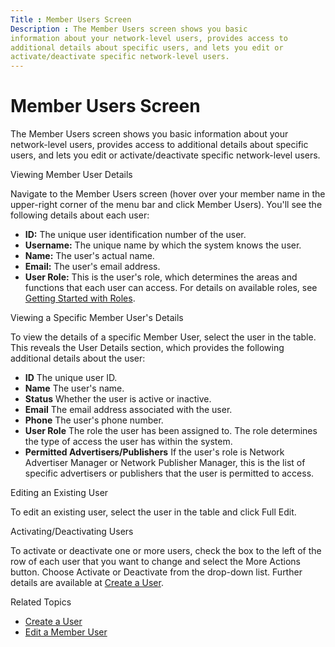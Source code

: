 ```yaml
---
Title : Member Users Screen
Description : The Member Users screen shows you basic
information about your network-level users, provides access to
additional details about specific users, and lets you edit or
activate/deactivate specific network-level users.
---
```



# Member Users Screen



The Member Users screen shows you basic
information about your network-level users, provides access to
additional details about specific users, and lets you edit or
activate/deactivate specific network-level users.

Viewing Member User Details

Navigate to the Member Users
screen (hover over your member name in the upper-right corner of the
menu bar and click Member Users).
You'll see the following details about each user:

- **ID:** The unique user identification number of the user.
- **Username:** The unique name by which the system knows the user.
- **Name:** The user's actual name.
- **Email:** The user's email address.
- **User Role:** This is the user's role, which determines the areas and
  functions that each user can access. For details on available roles,
  see
  <a href="getting-started-with-roles.html" class="xref">Getting Started
  with Roles</a>.

Viewing a Specific Member User's Details

To view the details of a specific Member User,
select the user in the table. This reveals the
User Details section, which provides
the following additional details about the user:

- **ID** The unique user ID.
- **Name** The user's name.
- **Status** Whether the user is active or inactive.
- **Email** The email address associated with the user.
- **Phone** The user's phone number.
- **User Role** The role the user has been assigned to. The role
  determines the type of access the user has within the system.
- **Permitted Advertisers/Publishers** If the user's role is Network
  Advertiser Manager or Network Publisher Manager, this is the list of
  specific advertisers or publishers that the user is permitted to
  access.

Editing an Existing User

To edit an existing user, select the user in the table and click
Full Edit.

Activating/Deactivating Users

To activate or deactivate one or more users, check the box to the left
of the row of each user that you want to change and select the
More Actions button. Choose
Activate or
Deactivate from the drop-down list.
Further details are available at
<a href="create-a-user.html" class="xref">Create a User</a>.

Related Topics

- <a href="create-a-user.html" class="xref">Create a User</a>
- <a href="edit-a-network-user.html" class="xref">Edit a Member User</a>




